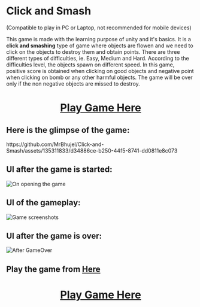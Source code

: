 # Click and Smash 

(Compatible to play in PC or Laptop, not recommended for mobile devices)

This game is made with the learning purpose of unity and it's basics. It is a  **click and smashing**  type of game where objects are flowen and we need to click on the objects to destroy them and obtain points.
There are three different types of difficulties, ie. Easy, Medium and Hard. According to the difficulties level, the objects spawn on different speed. In this game, positive score is obtained when clicking on 
good objects and negative point when clicking on bomb or any other harmful objects. The game will be over only if the non negative objects are missed to destroy.

<h1><p align="center">
<b><a href="https://play.unity.com/en/games/a573de22-b8f0-4c05-a615-1a69b8c7a6ae/click-and-smash" target = "_blank">Play Game Here</a></b>
</p></h1>



## Here is the glimpse of the game:
<div allign= "center" >https://github.com/MrBhujel/Click-and-Smash/assets/135311833/d34886ce-b250-44f5-8741-dd0811e8c073</div>



## UI after the game is started:

![On opening the game](https://github.com/MrBhujel/Click-and-Smash/assets/135311833/ae8912ff-5442-4305-a423-0f7e0dbb67c1)



## UI of the gameplay:

![Game screenshots](https://github.com/MrBhujel/Click-and-Smash/assets/135311833/42a991de-ab96-4cd8-ad7a-8b16914e57c2)


## UI after the game is over:

![After GameOver](https://github.com/MrBhujel/Click-and-Smash/assets/135311833/cd730c69-1c7b-4387-bd6a-48fa44e74fa9)


## Play the game from <b><a href="https://play.unity.com/en/games/a573de22-b8f0-4c05-a615-1a69b8c7a6ae/click-and-smash" target = "_blank">Here</a></b>





<h1><p align="center">
<b><a href="https://play.unity.com/en/games/a573de22-b8f0-4c05-a615-1a69b8c7a6ae/click-and-smash" target = "_blank">Play Game Here</a></b>
</p></h1>
